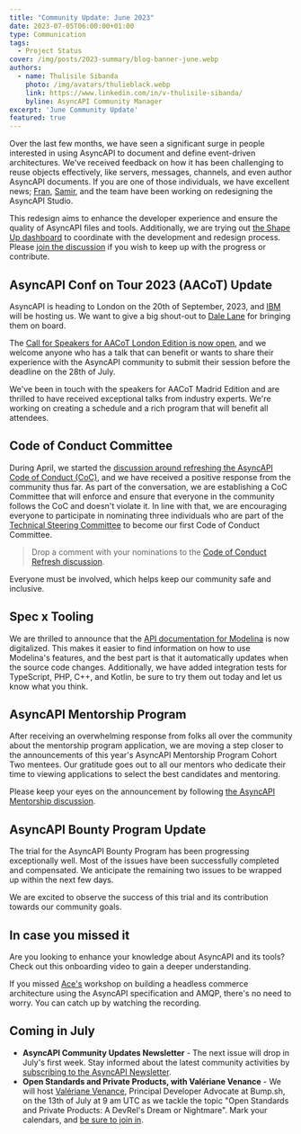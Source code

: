 ```yaml
---
title: "Community Update: June 2023"
date: 2023-07-05T06:00:00+01:00
type: Communication
tags:
  - Project Status
cover: /img/posts/2023-summary/blog-banner-june.webp
authors:
  - name: Thulisile Sibanda
    photo: /img/avatars/thulieblack.webp
    link: https://www.linkedin.com/in/v-thulisile-sibanda/
    byline: AsyncAPI Community Manager
excerpt: 'June Community Update'
featured: true
---
```


Over the last few months, we have seen a significant surge in people interested in using AsyncAPI to document and define event-driven architectures. We've received feedback on how it has been challenging to reuse objects effectively, like servers, messages, channels, and even author AsyncAPI documents. If you are one of those individuals, we have excellent news; [Fran](https://www.linkedin.com/in/fmvilas), [Samir](https://www.linkedin.com/in/amzani/), and the team have been working on redesigning the AsyncAPI Studio.

This redesign aims to enhance the developer experience and ensure the quality of AsyncAPI files and tools. Additionally, we are trying out [the Shape Up dashboard](https://shapeit.app/projects/org/asyncapi/16) to coordinate with the development and redesign process. Please [join the discussion](https://github.com/asyncapi/studio/issues/634) if you wish to keep up with the progress or contribute.

## AsyncAPI Conf on Tour 2023 (AACoT) Update
AsyncAPI is heading to London on the 20th of September, 2023, and [IBM](https://www.ibm.com/) will be hosting us. We want to give a big shout-out to [Dale Lane](https://www.linkedin.com/in/dalelane) for bringing them on board. 

The [Call for Speakers for AACoT London Edition is now open](https://conference.asyncapi.com/), and we welcome anyone who has a talk that can benefit or wants to share their experience with the AsyncAPI community to submit their session before the deadline on the 28th of July.

We've been in touch with the speakers for AACoT Madrid Edition and are thrilled to have received exceptional talks from industry experts. We're working on creating a schedule and a rich program that will benefit all attendees.

## Code of Conduct Committee
During April, we started the [discussion around refreshing the AsyncAPI Code of Conduct (CoC)](https://github.com/orgs/asyncapi/discussions/682), and we have received a positive response from the community thus far. As part of the conversation, we are establishing a CoC Committee that will enforce and ensure that everyone in the community follows the CoC and doesn't violate it. 
In line with that, we are encouraging everyone to participate in nominating three individuals who are part of the [Technical Steering Committee](https://www.asyncapi.com/community/tsc) to become our first Code of Conduct Committee. 

>Drop a comment with your nominations to the [Code of Conduct Refresh discussion](https://github.com/orgs/asyncapi/discussions/682).

Everyone must be involved, which helps keep our community safe and inclusive.

## Spec x Tooling
We are thrilled to announce that the [API documentation for Modelina](https://modelina.org/docs/api) is now digitalized. This makes it easier to find information on how to use Modelina's features, and the best part is that it automatically updates when the source code changes. Additionally, we have added integration tests for TypeScript, PHP, C++, and Kotlin, be sure to try them out today and let us know what you think.

## AsyncAPI Mentorship Program
After receiving an overwhelming response from folks all over the community about the mentorship program application, we are moving a step closer to the announcements of this year's AsyncAPI Mentorship Program Cohort Two mentees. Our gratitude goes out to all our mentors who dedicate their time to viewing applications to select the best candidates and mentoring. 

Please keep your eyes on the announcement by following [the AsyncAPI Mentorship discussion](https://github.com/orgs/asyncapi/discussions/689#discussioncomment-6028934).

## AsyncAPI Bounty Program Update
The trial for the AsyncAPI Bounty Program has been progressing exceptionally well. Most of the issues have been successfully completed and compensated. We anticipate the remaining two issues to be wrapped up within the next few days. 

We are excited to observe the success of this trial and its contribution towards our community goals.

## In case you missed it

Are you looking to enhance your knowledge about AsyncAPI and its tools? Check out this onboarding video to gain a deeper understanding.

<YouTube id="XfQjh16D1NA" />

If you missed [Ace's](https://www.linkedin.com/in/acebuild/) workshop on building a headless commerce architecture using the AsyncAPI specification and AMQP, there's no need to worry. You can catch up by watching the recording.

<YouTube id="V3Op2A08UQs" />

## Coming in July
- **AsyncAPI Community Updates Newsletter** - The next issue will drop in July's first week. Stay informed about the latest community activities by [subscribing to the AsyncAPI Newsletter](https://www.asyncapi.com/newsletter). 
- **Open Standards and Private Products, with Valériane Venance** - We will host [Valériane Venance](https://www.linkedin.com/in/vvenance/), Principal Developer Advocate at Bump.sh, on the 13th of July at 9 am UTC as we tackle the topic "Open Standards and Private Products: A DevRel's Dream or Nightmare". Mark your calendars, and [be sure to join in](https://github.com/asyncapi/community/issues/775).
